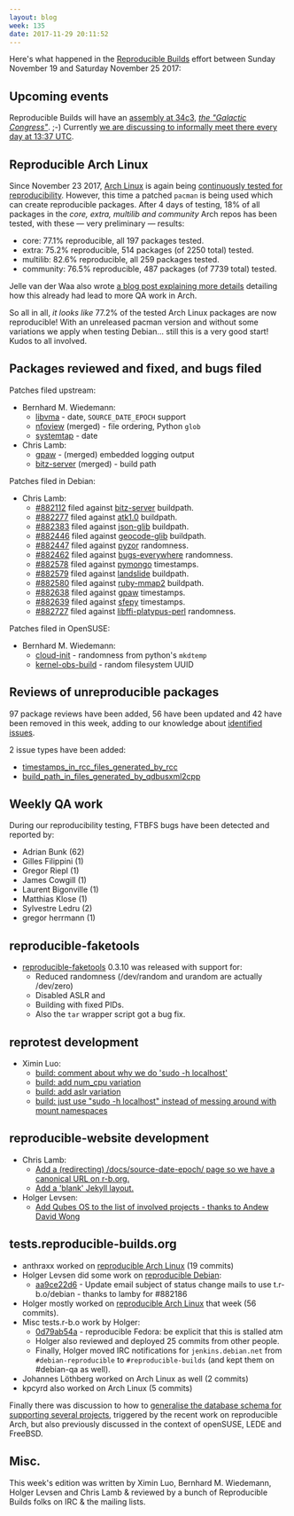 ```yaml
---
layout: blog
week: 135
date: 2017-11-29 20:11:52
---
```


Here's what happened in the [Reproducible
Builds](https://reproducible-builds.org) effort between Sunday November 19 and
Saturday November 25 2017:

Upcoming events
---------------

Reproducible Builds will have an [assembly at
34c3](https://events.ccc.de/congress/2017/wiki/index.php/Assembly:Reproducible-Builds),
<em>[the "Galactic
Congress"](https://events.ccc.de/2017/11/26/a-galactic-congress-welcomes-all-lifeforms/)</em>.
;-) Currently [we are discussing to informally meet there every day at 13:37
UTC](https://lists.reproducible-builds.org/pipermail/rb-general/2017-November/000735.html).


Reproducible Arch Linux
-----------------------

Since November 23 2017, [Arch Linux](https://www.archlinux.org) is again being
[continuously tested for
reproducibility](https://tests.reproducible-builds.org/archlinux/). However,
this time a patched `pacman` is being used which can create reproducible packages.
After 4 days of testing, 18% of all packages in the <em>core, extra, multilib
and community</em> Arch repos has been tested, with these &mdash; very
preliminary &mdash; results:

* core: 77.1% reproducible, all 197 packages tested.
* extra: 75.2% reproducible, 514 packages (of 2250 total) tested.
* multilib: 82.6% reproducible, all 259 packages tested.
* community: 76.5% reproducible, 487 packages (of 7739 total) tested.

Jelle van der Waa also wrote [a blog post explaining more
details](http://vdwaa.nl/arch/linux/reproducible/builds/security/reproducible-builds-arch/)
detailing how this already had lead to more QA work in Arch.

So all in all, <em>it looks like</em> 77.2% of the tested Arch Linux packages
are now reproducible! With an unreleased pacman version and without some
variations we apply when testing Debian… still this is a very good start! Kudos
to all involved.


Packages reviewed and fixed, and bugs filed
-------------------------------------------

Patches filed upstream:

* Bernhard M. Wiedemann:
  * [libvma](https://github.com/Mellanox/libvma/pull/515) - date, `SOURCE_DATE_EPOCH` support
  * [nfoview](https://github.com/otsaloma/nfoview/pull/13) (merged) - file ordering, Python `glob`
  * [systemtap](https://sourceware.org/ml/systemtap/2017-q4/msg00149.html) - date
* Chris Lamb:
  * [gpaw](https://gitlab.com/gpaw/gpaw/merge_requests/286) - (merged) embedded logging output
  * [bitz-server](https://github.com/uditha-atukorala/bitz-server/pull/7) (merged) - build path

Patches filed in Debian:

* Chris Lamb:
    * <a href="https://bugs.debian.org/882112">#882112</a> filed against <a href="https://tracker.debian.org/pkg/bitz-server">bitz-server</a> buildpath.
    * <a href="https://bugs.debian.org/882277">#882277</a> filed against <a href="https://tracker.debian.org/pkg/atk1.0">atk1.0</a> buildpath.
    * <a href="https://bugs.debian.org/882383">#882383</a> filed against <a href="https://tracker.debian.org/pkg/json-glib">json-glib</a> buildpath.
    * <a href="https://bugs.debian.org/882446">#882446</a> filed against <a href="https://tracker.debian.org/pkg/geocode-glib">geocode-glib</a> buildpath.
    * <a href="https://bugs.debian.org/882447">#882447</a> filed against <a href="https://tracker.debian.org/pkg/pyzor">pyzor</a> randomness.
    * <a href="https://bugs.debian.org/882462">#882462</a> filed against <a href="https://tracker.debian.org/pkg/bugs-everywhere">bugs-everywhere</a> randomness.
    * <a href="https://bugs.debian.org/882578">#882578</a> filed against <a href="https://tracker.debian.org/pkg/pymongo">pymongo</a> timestamps.
    * <a href="https://bugs.debian.org/882579">#882579</a> filed against <a href="https://tracker.debian.org/pkg/landslide">landslide</a> buildpath.
    * <a href="https://bugs.debian.org/882580">#882580</a> filed against <a href="https://tracker.debian.org/pkg/ruby-mmap2">ruby-mmap2</a> buildpath.
    * <a href="https://bugs.debian.org/882638">#882638</a> filed against <a href="https://tracker.debian.org/pkg/gpaw">gpaw</a> timestamps.
    * <a href="https://bugs.debian.org/882639">#882639</a> filed against <a href="https://tracker.debian.org/pkg/sfepy">sfepy</a> timestamps.
    * <a href="https://bugs.debian.org/882727">#882727</a> filed against <a href="https://tracker.debian.org/pkg/libffi-platypus-perl">libffi-platypus-perl</a> randomness.

Patches filed in OpenSUSE:

* Bernhard M. Wiedemann:
  * [cloud-init](https://bugzilla.opensuse.org/show_bug.cgi?id=1069635) - randomness from python's `mkdtemp`
  * [kernel-obs-build](https://build.opensuse.org/request/show/545254) - random filesystem UUID


Reviews of unreproducible packages
----------------------------------

97 package reviews have been added, 56 have been updated and 42 have been removed in this week,
adding to our knowledge about [identified issues](https://tests.reproducible-builds.org/debian/index_issues.html).

2 issue types have been added:

- [timestamps\_in\_rcc\_files\_generated\_by\_rcc](https://anonscm.debian.org/git/reproducible/notes.git/commit/?id=893323fa)
- [build\_path\_in\_files\_generated\_by\_qdbusxml2cpp](https://anonscm.debian.org/git/reproducible/notes.git/commit/?id=5b641d62)


Weekly QA work
--------------

During our reproducibility testing, FTBFS bugs have been detected and reported by:

 - Adrian Bunk (62)
 - Gilles Filippini (1)
 - Gregor Riepl (1)
 - James Cowgill (1)
 - Laurent Bigonville (1)
 - Matthias Klose (1)
 - Sylvestre Ledru (2)
 - gregor herrmann (1)


reproducible-faketools
----------------------

* [reproducible-faketools](https://github.com/bmwiedemann/reproducible-faketools) 0.3.10 was released with support for:
  * Reduced randomness (/dev/random and urandom are actually /dev/zero)
  * Disabled ASLR and
  * Building with fixed PIDs.
  * Also the `tar` wrapper script got a bug fix.


reprotest development
---------------------

- Ximin Luo:
    - [build: comment about why we do 'sudo -h localhost'](https://anonscm.debian.org/git/reproducible/reprotest.git/commit/?id=3143efa)
    - [build: add num\_cpu variation](https://anonscm.debian.org/git/reproducible/reprotest.git/commit/?id=d5dd4df)
    - [build: add aslr variation](https://anonscm.debian.org/git/reproducible/reprotest.git/commit/?id=f0182b0)
    - [build: just use "sudo -h localhost" instead of messing around with mount namespaces](https://anonscm.debian.org/git/reproducible/reprotest.git/commit/?id=4e57b19)


reproducible-website development
--------------------------------

- Chris Lamb:
    - [Add a (redirecting) /docs/source-date-epoch/ page so we have a canonical URL on r-b.org.](https://anonscm.debian.org/git/reproducible/reproducible-website.git/commit/?id=cb3f76f)
    - [Add a 'blank' Jekyll layout.](https://anonscm.debian.org/git/reproducible/reproducible-website.git/commit/?id=7ee39da)
- Holger Levsen:
    - [Add Qubes OS to the list of involved projects - thanks to Andew David Wong](https://anonscm.debian.org/git/reproducible/reproducible-website.git/commit/?id=8760c33)


tests.reproducible-builds.org
-----------------------------

* anthraxx worked on [reproducible Arch Linux](https://tests.reproducible-builds.org/archlinux) (19 commits)
* Holger Levsen did some work on [reproducible Debian](https://tests.reproducible-builds.org/debian/):
  * [aa9ce22d6](https://anonscm.debian.org/git/qa/jenkins.debian.net.git/commit/?id=aa9ce22d6) -
    Update email subject of status change mails to use t.r-b.o/debian - thanks to lamby for #882186
* Holger mostly worked on [reproducible Arch Linux](https://tests.reproducible-builds.org/archlinux)
  that week (56 commits).
* Misc tests.r-b.o work by Holger:
  * [0d79ab54a](https://anonscm.debian.org/git/qa/jenkins.debian.net.git/commit/?id=0d79ab54a) -
    reproducible Fedora: be explicit that this is stalled atm
  * Holger also reviewed and deployed 25 commits from other people.
  * Finally, Holger moved IRC notifications for `jenkins.debian.net` from
    `#debian-reproducible` to `#reproducible-builds` (and kept them
    on #debian-qa as well).
* Johannes Löthberg worked on Arch Linux as well (2 commits)
* kpcyrd also worked on Arch Linux (5 commits)

Finally there was discussion to how to [generalise the database schema for
supporting several
projects](https://lists.reproducible-builds.org/pipermail/rb-general/2017-November/000713.html),
triggered by the recent work on reproducible Arch, but also previously
discussed in the context of openSUSE, LEDE and FreeBSD.


Misc.
-----

This week's edition was written by Ximin Luo, Bernhard M. Wiedemann, Holger
Levsen and Chris Lamb & reviewed by a bunch of Reproducible Builds folks on IRC
& the mailing lists.
